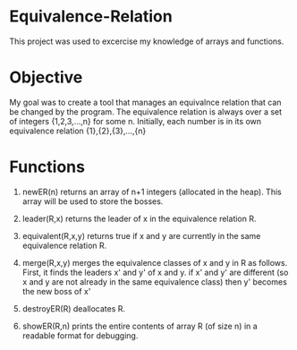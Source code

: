 # Equivalence-Relation
This project was used to excercise my knowledge of arrays and functions.

# Objective
My goal was to create a tool that manages an equivalnce relation that
can be changed by the program. The equivalence relation is always over a set
of integers {1,2,3,...,n} for some n. Initially, each number is in its own
equivalence relation {1},{2},{3},...,{n}

# Functions 
1. newER(n) returns an array of n+1 integers (allocated in the heap). This
   array will be used to store the bosses.

2. leader(R,x) returns the leader of x in the equivalence relation R.

3. equivalent(R,x,y) returns true if x and y are currently in the same 
   equivalence relation R.

4. merge(R,x,y) merges the equivalence classes of x and y in R as follows.
   First, it finds the leaders x' and y' of x and y. if x' and y' are different
   (so x and y are not already in the same equivalence class) then y' becomes
   the new boss of x'

5. destroyER(R) deallocates R.

6. showER(R,n) prints the entire contents of array R (of size n) in a readable
   format for debugging.
